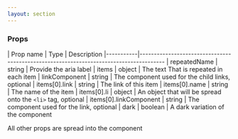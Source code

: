 ```yaml
---
layout: section
---
```


### Props

| Prop name | Type    | Description
|-----------|---------------------------------------------------------------------------------------
| repeatedName  | string  | Provide the aria label
| items         | object  | The text That is repeated in each item
| linkComponent | string  | The component used for the child links, optional
| items[0].link          | string  | The link of this item
| items[0].name          | string  | The name of the item
| items[0].li            | object  | An object that will be spread onto the `<li>` tag, optional
| items[0].linkComponent | string  | The component used for the link, optional
| dark          | boolean | A dark variation of the component

All other props are spread into the component
